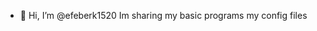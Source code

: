 - 👋 Hi, I’m @efeberk1520
Im sharing my basic programs my config files

<!---
efeberk1520/efeberk1520 is a ✨ special ✨ repository because its `README.md` (this file) appears on your GitHub profile.
You can click the Preview link to take a look at your changes.
--->
